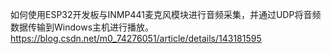 如何使用ESP32开发板与INMP441麦克风模块进行音频采集，并通过UDP将音频数据传输到Windows主机进行播放。
https://blog.csdn.net/m0_74276051/article/details/143181595